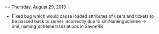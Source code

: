 == Thursday, August 29, 2013
* Fixed bug which would cause loaded attributes of users and tickets to be passed back to server incorrectly due to xmlNamingScheme -> xml_naming_scheme translations in SavonRB
